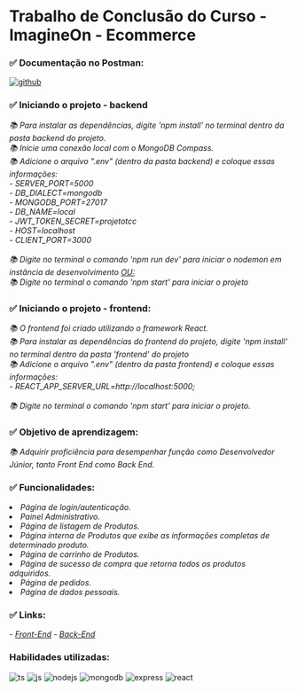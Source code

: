 # <h1> Trabalho de Conclusão do Curso - ImagineOn - Ecommerce</h1>

### ✅ Documentação no Postman:

<div style="display: inline_block">
  <a href="https://documenter.getpostman.com/view/24865465/2s9YytfKyT">
    <img align="center" alt="github" src="https://img.shields.io/badge/Postman-FF6C37?style=for-the-badge&logo=Postman&logoColor=white" />
  </a>
  <br>
</div>

### ✅ Iniciando o projeto - backend

<p>
  <em>
    📚 Para instalar as dependências, digite 'npm install' no terminal dentro da pasta backend do projeto.<br>
    📚 Inicie uma conexão local com o MongoDB Compass.<br>
    📚 Adicione o arquivo ".env" (dentro da pasta backend) e coloque essas informações: <br>
      -  SERVER_PORT=5000<br>
      -  DB_DIALECT=mongodb<br>
      -  MONGODB_PORT=27017<br>
      -  DB_NAME=local<br>
      -  JWT_TOKEN_SECRET=projetotcc<br>
      -  HOST=localhost<br>
      -  CLIENT_PORT=3000<br><br>
     📚 Digite no terminal o comando 'npm run dev' para iniciar o nodemon em instância de desenvolvimento <u>OU:</u><br>
     📚 Digite no terminal o comando 'npm start' para iniciar o projeto<br>
  </em>
</p>

### ✅ Iniciando o projeto - frontend:

<p>
  <em>
    📚 O frontend foi criado utilizando o framework React.<br>
    📚 Para instalar as dependências do frontend do projeto, digite 'npm install' no terminal dentro da pasta 'frontend' do projeto<br>
    📚 Adicione o arquivo ".env" (dentro da pasta frontend) e coloque essas informações: <br>
      -  REACT_APP_SERVER_URL=http://localhost:5000;<br><br>
    📚  Digite no terminal o comando 'npm start' para iniciar o projeto.<br>
  </em>
</p>

### ✅ Objetivo de aprendizagem:

<p>
  <em>
    📚 Adquirir proficiência para desempenhar função como Desenvolvedor Júnior, tanto Front End como Back End. <br>
  </em>
</p>

### ✅ Funcionalidades:

<p>
  <em>
    <li> Página de login/autenticação.<br>
    <li> Painel Administrativo.<br>
    <li> Página de listagem de Produtos.<br>
    <li> Página interna de Produtos que exibe as informações completas de determinado produto.<br>
    <li> Página de carrinho de Produtos.<br>
    <li> Página de sucesso de compra que retorna todos os produtos adquiridos.<br>
    <li> Página de pedidos.<br>
    <li> Página de dados pessoais.<br>
  </em>
</p>

### ✅ Links:

<p>
  <em>
    -   <a href="https://etios.vercel.app/">Front-End</a>
    -   <a href="https://etios-backend.vercel.app/">Back-End</a>
  </em>
</p>

### Habilidades utilizadas:
<div style="display: inline_block">
  <img align="center" alt="ts" src="https://img.shields.io/badge/TypeScript-007ACC?style=for-the-badge&logo=typescript&logoColor=white" >
  <img align="center" alt="js" src="https://img.shields.io/badge/JavaScript-F7DF1E?style=for-the-badge&logo=javascript&logoColor=black" >
  <img align="center" alt="nodejs" src="https://img.shields.io/badge/Node.js-339933?style=for-the-badge&logo=nodedotjs&logoColor=white" />
  <img align="center" alt="mongodb" src="https://img.shields.io/badge/MongoDB-4EA94B?style=for-the-badge&logo=mongodb&logoColor=white" />
  <img align="center" alt="express" src="https://img.shields.io/badge/Express.js-000000?style=for-the-badge&logo=express&logoColor=white" />
  <img align="center" alt="react" src="https://img.shields.io/badge/React-20232A?style=for-the-badge&logo=react&logoColor=61DAFB" />
  <br>
</div>
